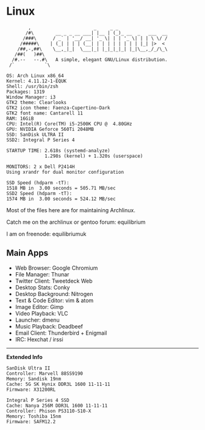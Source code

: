 # Linux

            ,                       _     _ _
           /#\        __ _ _ __ ___| |__ | (_)_ __  _   ___  __
          /###\      / _` | '__/ __| '_ \| | | '_ \| | | \ \/ /
         /#####\    | (_| | | | (__| | | | | | | | | |_| |>  <
        /##,-,##\    \__,_|_|  \___|_| |_|_|_|_| |_|\__,_/_/\_\
       /##(   )##\
      /#.--   --.#\   A simple, elegant GNU/Linux distribution.
     /`           `\

    OS: Arch Linux x86_64
    Kernel: 4.11.12-1-EQUK
    Shell: /usr/bin/zsh
    Packages: 1319
    Window Manager: i3
    GTK2 theme: Clearlooks
    GTK2 icon theme: Faenza-Cupertino-Dark
    GTK2 font name: Cantarell 11
    RAM: 16GiB
    CPU: Intel(R) Core(TM) i5-2500K CPU @  4.80GHz
    GPU: NVIDIA Geforce 560Ti 2048MB
    SSD: SanDisk ULTRA II
    SSD2: Integral P Series 4

    STARTUP TIME: 2.618s (systemd-analyze)
                  1.298s (kernel) + 1.320s (userspace)

    MONITORS: 2 x Dell P2414H
    Using xrandr for dual monitor configuration

    SSD Speed (hdparm -tT):
    1518 MB in  3.00 seconds = 505.71 MB/sec
    SSD2 Speed (hdparm -tT):
    1574 MB in  3.00 seconds = 524.12 MB/sec

Most of the files here are for maintaining Archlinux.

Catch me on the archlinux or gentoo forum: equilibrium

I am on freenode: equilibriumuk

## Main Apps

* Web Browser: Google Chromium
* File Manager: Thunar
* Twitter Client: Tweetdeck Web
* Desktop Stats: Conky
* Desktop Background: Nitrogen
* Text & Code Editor: vim & atom
* Image Editor: Gimp
* Video Playback: VLC
* Launcher: dmenu
* Music Playback: Deadbeef
* Email Client: Thunderbird + Enigmail
* IRC: Hexchat / irssi

---

**Extended Info**

    SanDisk Ultra II
    Controller: Marvell 88SS9190
    Memory: Sandisk 19nm
    Cache: 5G SK Hynix DDR3L 1600 11-11-11
    Firmware: X31200RL

    Integral P Series 4 SSD
    Cache: Nanya 256M DDR3L 1600 11-11-11
    Controller: Phison PS3110-S10-X
    Memory: Toshiba 15nm
    Firmware: SAFM12.2
